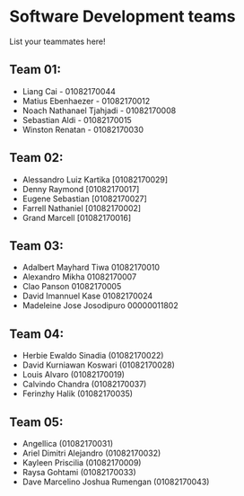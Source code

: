 # Software Development teams

List your teammates here!

## Team 01:
- Liang Cai - 01082170044  
- Matius Ebenhaezer - 01082170012  
- Noach Nathanael Tjahjadi - 01082170008  
- Sebastian Aldi - 01082170015  
- Winston Renatan - 01082170030

## Team 02:
- Alessandro Luiz Kartika [01082170029]
- Denny Raymond [01082170017]
- Eugene Sebastian [01082170027]
- Farrell Nathaniel [01082170002]
- Grand Marcell [01082170016]

## Team 03:
- Adalbert Mayhard Tiwa 01082170010
- Alexandro Mikha 01082170007
- Clao Panson 01082170005
- David Imannuel Kase 01082170024
- Madeleine Jose Josodipuro 00000011802

## Team 04:
- Herbie Ewaldo Sinadia (01082170022)
- David Kurniawan Koswari (01082170028)
- Louis Alvaro (01082170019)
- Calvindo Chandra (01082170037)
- Ferinzhy Halik (01082170035)

## Team 05:
- Angellica (01082170031)
- Ariel Dimitri Alejandro (01082170032)
- Kayleen Priscilia (01082170009)
- Raysa Gohtami (01082170033)
- Dave Marcelino Joshua Rumengan (01082170043)
